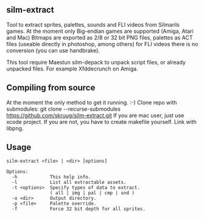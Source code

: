 ##  silm-extract

Tool to extract sprites, palettes, sounds and FLI videos from Silmarils games. At the moment only Big-endian games are supported (Amiga, Atari and Mac)
Bitmaps are exported as 2/8 or 32 bit PNG files, palettes as ACT files (useable directly in photoshop, among others) for FLI videos there is no conversion (you can use handbrake).

This tool require Maestun silm-depack to unpack script files, or already unpacked files.
For example Xfddecrunch on Amiga.

##  Compiling from source

At the moment the only method to get it running. :-)
Clone repo with submodules: git clone --recurse-submodules https://github.com/skruug/silm-extract.git
If you are mac user, just use xcode project. If you are not, you have to create makefile yourself.
Link with libpng.

##  Usage
```shell
silm-extract <file> | <dir> [options]

Options:
  -h            This help info.
  -l            List all extractable assets.
  -t <options>  Specify types of data to extract.
                ( all | img | pal | cmp | snd )
  -o <dir>      Output directory.
  -p <file>     Palette override.
  -f            Force 32 bit depth for all sprites.
```
